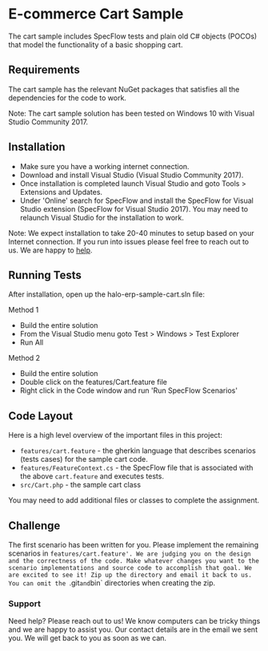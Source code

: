 # E-commerce Cart Sample

The cart sample includes SpecFlow tests and plain old C# objects (POCOs) that model the functionality of a basic shopping cart.


## Requirements

The cart sample has the relevant NuGet packages that satisfies all the dependencies for the code to work.

Note: The cart sample solution has been tested on Windows 10 with Visual Studio Community 2017.

## Installation

   * Make sure you have a working internet connection.
   * Download and install Visual Studio (Visual Studio Community 2017).
   * Once installation is completed launch Visual Studio and goto Tools > Extensions and Updates.
   * Under 'Online' search for SpecFlow and install the SpecFlow for Visual Studio extension (SpecFlow for Visual Studio 2017). You may need to relaunch Visual Studio for the installation to work.

Note: We expect installation to take 20-40 minutes to setup based on your Internet connection. If you run into issues please feel free to reach out to us. We are happy to [help](#support).

## Running Tests

After installation, open up the halo-erp-sample-cart.sln file:

Method 1
  * Build the entire solution
  * From the Visual Studio menu goto Test > Windows > Test Explorer
  * Run All

Method 2
  * Build the entire solution
  * Double click on the features/Cart.feature file
  * Right click in the Code window and run 'Run SpecFlow Scenarios'

## Code Layout

Here is a high level overview of the important files in this project:

   * `features/cart.feature` - the gherkin language that describes scenarios (tests cases) for the sample cart code.
   * `features/FeatureContext.cs` - the SpecFlow file that is associated with the above `cart.feature` and executes tests.
   * `src/Cart.php` - the sample cart class

You may need to add additional files or classes to complete the assignment.

## Challenge

The first scenario has been written for you. Please implement the remaining scenarios in `features/cart.feature'. We are judging you on the design and the correctness of the code. Make whatever changes you want to the scenario implementations and source code to accomplish that goal. We are excited to see it! Zip up the directory and email it back to us. You can omit the `.git` and `bin` directories when creating the zip.

### Support

Need help? Please reach out to us! We know computers can be tricky things and we are happy to assist you. Our contact details are in the email we sent you. We will get back to you as soon as we can.
